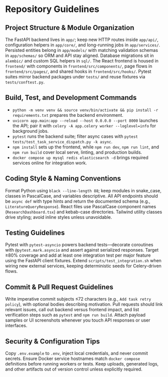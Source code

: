 # Repository Guidelines

## Project Structure & Module Organization
The FastAPI backend lives in `app/`; keep new HTTP routes inside `app/api/`, configuration helpers in `app/core/`, and long-running jobs in `app/services/`. Persisted entities belong in `app/models/` with matching validation schemas in `app/schemas/` so ORM and API stay aligned. Database migrations sit in `alembic/` and custom SQL helpers in `sql/`. The React frontend is housed in `frontend/` with components in `frontend/src/components/`, page flows in `frontend/src/pages/`, and shared hooks in `frontend/src/hooks/`. Pytest suites mirror backend packages under `tests/` and reuse fixtures via `tests/conftest.py`.

## Build, Test, and Development Commands
- `python -m venv venv && source venv/bin/activate && pip install -r requirements.txt` prepares the backend environment.
- `uvicorn app.main:app --reload --host 0.0.0.0 --port 8000` launches the API; pair it with `celery -A app.celery worker --loglevel=info` for background jobs.
- `pytest` runs the backend suite; filter async cases with `pytest tests/test_task_service_dispatch.py -k async`.
- `npm install` sets up the frontend, while `npm run dev`, `npm run lint`, and `npm run build` cover local serve, linting, and production builds.
- `docker compose up mysql redis elasticsearch -d` brings required services online for integration work.

## Coding Style & Naming Conventions
Format Python using `black --line-length 88`; keep modules in snake_case, classes in PascalCase, and variables descriptive. All API endpoints should be `async def` with type hints and return the documented schema (e.g., `LiteratureQueryResponse`). React files use PascalCase component names (`ResearchDashboard.tsx`) and kebab-case directories. Tailwind utility classes drive styling; avoid inline styles unless unavoidable.

## Testing Guidelines
Pytest with `pytest-asyncio` powers backend tests—decorate coroutines with `@pytest.mark.asyncio` and assert against serialized responses. Target ≥80% coverage and add at least one integration test per major feature using the FastAPI client fixtures. Extend `scripts/test_integration.sh` when wiring new external services, keeping deterministic seeds for Celery-driven flows.

## Commit & Pull Request Guidelines
Write imperative commit subjects ≤72 characters (e.g., `Add task retry policy`), with optional bodies describing motivation. Pull requests should link relevant issues, call out backend versus frontend impact, and list verification steps such as `pytest` and `npm run build`. Attach payload samples or UI screenshots whenever you touch API responses or user interfaces.

## Security & Configuration Tips
Copy `.env.example` to `.env`, inject local credentials, and never commit secrets. Ensure Docker service hostnames match `docker compose` definitions before running workers or tests. Keep uploads, generated logs, and other artifacts out of version control unless explicitly required.
